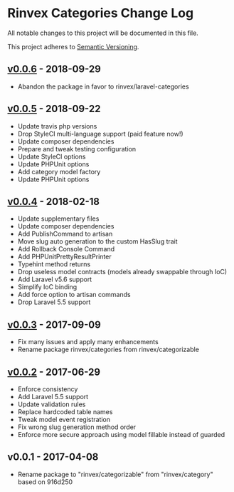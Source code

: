 # Rinvex Categories Change Log

All notable changes to this project will be documented in this file.

This project adheres to [Semantic Versioning](CONTRIBUTING.md).


## [v0.0.6] - 2018-09-29
- Abandon the package in favor to rinvex/laravel-categories

## [v0.0.5] - 2018-09-22
- Update travis php versions
- Drop StyleCI multi-language support (paid feature now!)
- Update composer dependencies
- Prepare and tweak testing configuration
- Update StyleCI options
- Update PHPUnit options
- Add category model factory
- Update PHPUnit options

## [v0.0.4] - 2018-02-18
- Update supplementary files
- Update composer dependencies
- Add PublishCommand to artisan
- Move slug auto generation to the custom HasSlug trait
- Add Rollback Console Command
- Add PHPUnitPrettyResultPrinter
- Typehint method returns
- Drop useless model contracts (models already swappable through IoC)
- Add Laravel v5.6 support
- Simplify IoC binding
- Add force option to artisan commands
- Drop Laravel 5.5 support

## [v0.0.3] - 2017-09-09
- Fix many issues and apply many enhancements
- Rename package rinvex/categories from rinvex/categorizable

## [v0.0.2] - 2017-06-29
- Enforce consistency
- Add Laravel 5.5 support
- Update validation rules
- Replace hardcoded table names
- Tweak model event registration
- Fix wrong slug generation method order
- Enforce more secure approach using model fillable instead of guarded

## v0.0.1 - 2017-04-08
- Rename package to "rinvex/categorizable" from "rinvex/category" based on 916d250

[v0.0.6]: https://github.com/rinvex/categories/compare/v0.0.5...v0.0.6
[v0.0.5]: https://github.com/rinvex/categories/compare/v0.0.4...v0.0.5
[v0.0.4]: https://github.com/rinvex/categories/compare/v0.0.3...v0.0.4
[v0.0.3]: https://github.com/rinvex/categories/compare/v0.0.2...v0.0.3
[v0.0.2]: https://github.com/rinvex/categories/compare/v0.0.1...v0.0.2
